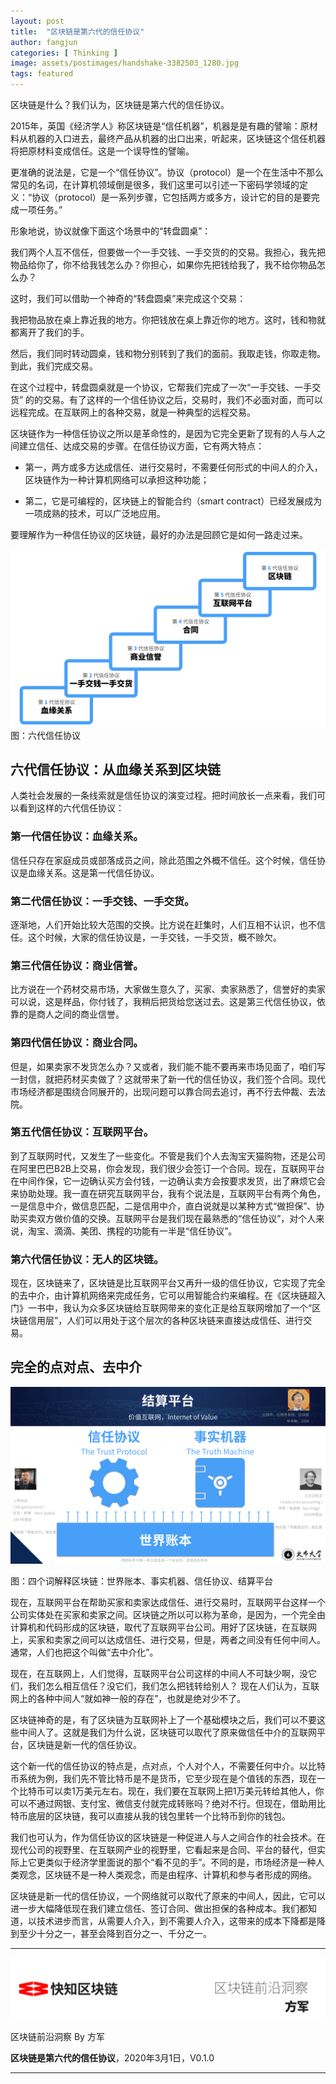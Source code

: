 ```yaml
---
layout: post
title:  "区块链是第六代的信任协议"
author: fangjun
categories: [ Thinking ]
image: assets/postimages/handshake-3382503_1280.jpg
tags: featured
---
```


区块链是什么？我们认为，区块链是第六代的信任协议。

2015年，英国《经济学人》称区块链是“信任机器”，机器是是有趣的譬喻：原材料从机器的入口进去，最终产品从机器的出口出来，听起来，区块链这个信任机器将把原材料变成信任。这是一个误导性的譬喻。

更准确的说法是，它是一个“信任协议”。协议（protocol）是一个在生活中不那么常见的名词，在计算机领域倒是很多，我们这里可以引述一下密码学领域的定义：“协议（protocol）是一系列步骤，它包括两方或多方，设计它的目的是要完成一项任务。”

形象地说，协议就像下面这个场景中的“转盘圆桌”：

我们两个人互不信任，但要做一个一手交钱、一手交货的的交易。我担心，我先把物品给你了，你不给我钱怎么办？你担心，如果你先把钱给我了，我不给你物品怎么办？

这时，我们可以借助一个神奇的“转盘圆桌”来完成这个交易：

我把物品放在桌上靠近我的地方。你把钱放在桌上靠近你的地方。这时，钱和物就都离开了我们的手。

然后，我们同时转动圆桌，钱和物分别转到了我们的面前。我取走钱，你取走物。到此，我们完成交易。

在这个过程中，转盘圆桌就是一个协议，它帮我们完成了一次“一手交钱、一手交货” 的的交易。有了这样的一个信任协议之后，交易时，我们不必面对面，而可以远程完成。在互联网上的各种交易，就是一种典型的远程交易。

区块链作为一种信任协议之所以是革命性的，是因为它完全更新了现有的人与人之间建立信任、达成交易的步骤。在信任协议方面，它有两大特点：

-	第一，两方或多方达成信任、进行交易时，不需要任何形式的中间人的介入，区块链作为一种计算机网络可以承担这种功能；

-	第二，它是可编程的，区块链上的智能合约（smart contract）已经发展成为一项成熟的技术，可以广泛地应用。

要理解作为一种信任协议的区块链，最好的办法是回顾它是如何一路走过来。

![六代信任协议](/assets/postimages/trust_protocols.png)
图：六代信任协议

## 六代信任协议：从血缘关系到区块链

人类社会发展的一条线索就是信任协议的演变过程。把时间放长一点来看，我们可以看到这样的六代信任协议：

### 第一代信任协议：血缘关系。

信任只存在家庭成员或部落成员之间，除此范围之外概不信任。这个时候，信任协议是血缘关系。这是第一代信任协议。

### 第二代信任协议：一手交钱、一手交货。

逐渐地，人们开始比较大范围的交换。比方说在赶集时，人们互相不认识，也不信任。这个时候，大家的信任协议是，一手交钱，一手交货，概不赊欠。

### 第三代信任协议：商业信誉。

比方说在一个药材交易市场，大家做生意久了，买家、卖家熟悉了，信誉好的卖家可以说，这是样品，你付钱了，我稍后把货给您送过去。这是第三代信任协议，依靠的是商人之间的商业信誉。

### 第四代信任协议：商业合同。

但是，如果卖家不发货怎么办？又或者，我们能不能不要再来市场见面了，咱们写一封信，就把药材买卖做了？这就带来了新一代的信任协议，我们签个合同。现代市场经济都是围绕合同展开的，出现问题可以靠合同去追讨，再不行去仲裁、去法院。

### 第五代信任协议：互联网平台。

到了互联网时代，又发生了一些变化。不管是我们个人去淘宝天猫购物，还是公司在阿里巴巴B2B上交易，你会发现，我们很少会签订一个合同。现在，互联网平台在中间作保，它一边确认买方会付钱，一边确认卖方会按要求发货，出了麻烦它会来协助处理。我一直在研究互联网平台，我有个说法是，互联网平台有两个角色，一是信息中介，做信息匹配，二是信用中介，直白说就是以某种方式“做担保”、协助买卖双方做价值的交换。互联网平台是我们现在最熟悉的“信任协议”，对个人来说，淘宝、滴滴、美团、携程的功能有一半是“信任协议”。

### 第六代信任协议：无人的区块链。

现在，区块链来了，区块链是比互联网平台又再升一级的信任协议，它实现了完全的去中介，由计算机网络来完成任务，它可以用智能合约来编程。在《区块链超入门》一书中，我认为众多区块链给互联网带来的变化正是给互联网增加了一个“区块链信用层”，人们可以用处于这个层次的各种区块链来直接达成信任、进行交易。

## 完全的点对点、去中介

![六代信任协议](/assets/postimages/blockchain_4lines.jpeg)

图：四个词解释区块链：世界账本、事实机器、信任协议、结算平台

现在，互联网平台在帮助买家和卖家达成信任、进行交易时，互联网平台这样一个公司实体处在买家和卖家之间。区块链之所以可以称为革命，是因为，一个完全由计算机和代码形成的区块链，取代了互联网平台公司。用好了区块链，在互联网上，买家和卖家之间可以达成信任、进行交易，但是，两者之间没有任何中间人。通常，人们也把这个叫做“去中介化”。

现在，在互联网上，人们觉得，互联网平台公司这样的中间人不可缺少啊，没它们，我们怎么相互信任？没它们，我们怎么把钱转给别人？ 现在人们认为，互联网上的各种中间人“就如神一般的存在”，也就是绝对少不了。

区块链神奇的是，有了区块链为互联网补上了一个基础模块之后，我们可以不要这些中间人了。这就是我们为什么说，区块链可以取代了原来做信任中介的互联网平台，区块链是新一代的信任协议。

这个新一代的信任协议的特点是，点对点，个人对个人，不需要任何中介。以比特币系统为例，我们先不管比特币是不是货币，它至少现在是个值钱的东西，现在一个比特币可以卖1万美元左右。现在，我们要在互联网上把1万美元转给其他人，你可以不通过网银、支付宝、微信支付就完成转账吗？绝对不行。但现在，借助用比特币底层的区块链，我可以直接从我的钱包里转一个比特币到你的钱包。

我们也可认为，作为信任协议的区块链是一种促进人与人之间合作的社会技术。在现代公司的视野里、在互联网产业的视野里，它看起来是合同、平台的替代，但实际上它更类似于经济学里面说的那个“看不见的手”。不同的是，市场经济是一种人类观念，区块链不是一种人类观念，而是由程序、计算机和参与者形成的网络。

区块链是新一代的信任协议，一个网络就可以取代了原来的中间人，因此，它可以进一步大幅降低现在我们建立信任、签订合同、做出担保的各种成本。我们都知道，以技术进步而言，从需要人介入，到不需要人介入，这带来的成本下降都是降到至少十分之一，甚至会降到百分之一、千分之一。

---
![技术指南文档](/assets/images/thinkingdoc.png)

区块链前沿洞察 By 方军 

**区块链是第六代的信任协议**，2020年3月1日，V0.1.0

---


